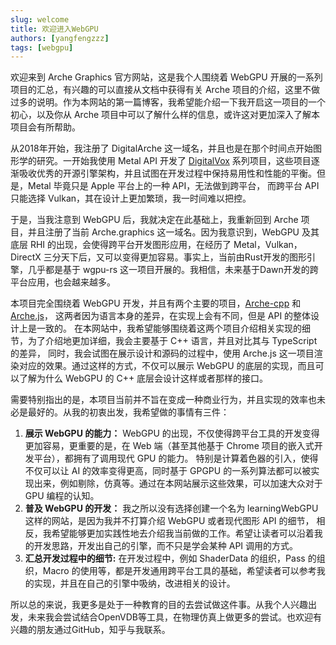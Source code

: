 ```yaml
---
slug: welcome 
title: 欢迎进入WebGPU 
authors: [yangfengzzz]
tags: [webgpu]
---
```


欢迎来到 Arche Graphics 官方网站，这是我个人围绕着 WebGPU 开展的一系列项目的汇总，有兴趣的可以直接从文档中获得有关 Arche
项目的介绍，这里不做过多的说明。作为本网站的第一篇博客，我希望能介绍一下我开启这一项目的一个初心，以及你从 Arche 项目中可以了解什么样的信息，或许这对更加深入了解本项目会有所帮助。

从2018年开始，我注册了 DigitalArche 这一域名，并且也是在那个时间点开始图形学的研究。一开始我使用 Metal API 开发了 [DigitalVox](https://github.com/yangfengzzz/DigitalVox4)
系列项目，这些项目逐渐吸收优秀的开源引擎架构，并且试图在开发过程中保持易用性和性能的平衡。但是，Metal 毕竟只是 Apple 平台上的一种 API，无法做到跨平台， 而跨平台 API 只能选择
Vulkan，其在设计上更加繁琐，我一时间难以把控。

于是，当我注意到 WebGPU 后，我就决定在此基础上，我重新回到 Arche 项目，并且注册了当前 Arche.graphics 这一域名。因为我意识到，WebGPU 及其底层 RHI 的出现，会使得跨平台开发图形应用，在经历了
Metal，Vulkan，DirectX 三分天下后，又可以变得更加容易。事实上，当前由Rust开发的图形引擎，几乎都是基于 wgpu-rs 这一项目开展的。我相信，未来基于Dawn开发的跨平台应用，也会越来越多。

本项目完全围绕着 WebGPU 开发，并且有两个主要的项目，[Arche-cpp](https://github.com/ArcheGraphics/Arche-cpp) 和 [Arche.js](https://github.com/ArcheGraphics/Arche.js)，
这两者因为语言本身的差异，在实现上会有不同，但是 API 的整体设计上是一致的。
在本网站中，我希望能够围绕着这两个项目介绍相关实现的细节，为了介绍地更加详细，我会主要基于 C++ 语言，并且对比其与 TypeScript 的差异， 同时，我会试图在展示设计和源码的过程中，使用 Arche.js
这一项目渲染对应的效果。通过这样的方式，不仅可以展示 WebGPU 的底层的实现，而且可以了解为什么 WebGPU 的 C++ 底层会设计这样或者那样的接口。

需要特别指出的是，本项目当前并不旨在变成一种商业行为，并且实现的效率也未必是最好的。从我的初衷出发，我希望做的事情有三件：

1. **展示 WebGPU 的能力：** WebGPU 的出现，不仅使得跨平台工具的开发变得更加容易，更重要的是，在 Web 端（甚至其他基于 Chrome 项目的嵌入式开发平台），都拥有了调用现代 GPU 的能力。
特别是计算着色器的引入，使得不仅可以让 AI 的效率变得更高，同时基于 GPGPU 的一系列算法都可以被实现出来，例如剔除，仿真等。通过在本网站展示这些效果，可以加速大众对于 GPU 编程的认知。
2. **普及 WebGPU 的开发：** 我之所以没有选择创建一个名为 learningWebGPU 这样的网站，是因为我并不打算介绍 WebGPU 或者现代图形 API 的细节， 
相反，我希望能够更加实践性地去介绍我当前做的工作。希望让读者可以沿着我的开发思路，开发出自己的引擎，而不只是学会某种 API 调用的方式。
3. **汇总开发过程中的细节:** 在开发过程中，例如 ShaderData 的组织，Pass 的组织，Macro 的使用等，都是开发通用跨平台工具的基础，希望读者可以参考我的实现，并且在自己的引擎中吸纳，改进相关的设计。

所以总的来说，我更多是处于一种教育的目的去尝试做这件事。从我个人兴趣出发，未来我会尝试结合OpenVDB等工具，在物理仿真上做更多的尝试。也欢迎有兴趣的朋友通过GitHub，知乎与我联系。
